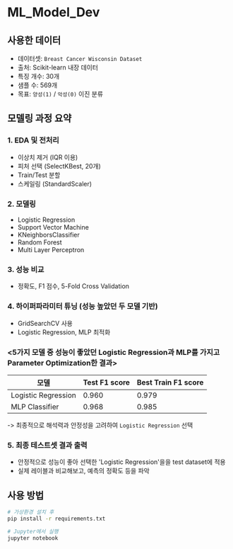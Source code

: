 # ML_Model_Dev

## 사용한 데이터

- 데이터셋: `Breast Cancer Wisconsin Dataset`
- 출처: Scikit-learn 내장 데이터
- 특징 개수: 30개
- 샘플 수: 569개
- 목표: `양성(1)` / `악성(0)` 이진 분류


## 모델링 과정 요약

### 1. EDA 및 전처리
   - 이상치 제거 (IQR 이용)
   - 피처 선택 (SelectKBest, 20개)
   - Train/Test 분할
   - 스케일링 (StandardScaler)

### 2. 모델링
   - Logistic Regression
   - Support Vector Machine 
   - KNeighborsClassifier
   - Random Forest
   - Multi Layer Perceptron 

### 3. 성능 비교
   - 정확도, F1 점수, 5-Fold Cross Validation

### 4. 하이퍼파라미터 튜닝 (성능 높았던 두 모델 기반)
   - GridSearchCV 사용
   - Logistic Regression, MLP 최적화


### <5가지 모델 중 성능이 좋았던 Logistic Regression과 MLP를 가지고 Parameter Optimization한 결과> 

| 모델                 | Test F1 score | Best Train F1 score |
|---------------------|---------------|----------------------|
| Logistic Regression |     0.960     |        0.979         |
| MLP Classifier      |     0.968     |        0.985         |

-> 최종적으로 해석력과 안정성을 고려하여 `Logistic Regression` 선택


### 5. 최종 테스트셋 결과 출력
   - 안정적으로 성능이 좋아 선택한 'Logistic Regression'을을 test dataset에 적용
   - 실제 레이블과 비교해보고, 예측의 정확도 등을 파악



## 사용 방법

```bash
# 가상환경 설치 후
pip install -r requirements.txt

# Jupyter에서 실행
jupyter notebook